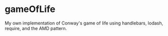 gameOfLife
==========

My own implementation of Conway's game of life using handlebars, lodash, require, and the AMD pattern.
